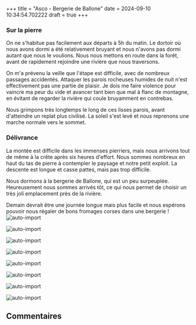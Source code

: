 +++
title = "Asco - Bergerie de Ballone"
date = 2024-09-10 10:34:54.702222
draft = true
+++
### Sur la pierre
On ne s'habitue pas facilement aux départs à 5h du matin. Le dortoir où nous avons dormi a été relativement bruyant et nous n'avons pas dormi autant que nous le voulions. Nous nous mettons en route dans la forêt, avant de rapidement rejoindre une rivière que nous traversons. 

On m'a prévenu la veille que l'étape est difficile, avec de nombreux passages accidentés. Attaquer les parois rocheuses humides de nuit n'est effectivement pas une partie de plaisir. Je dois me faire violence pour vaincre ma peur du vide et avancer tant bien que mal à flanc de montagne, en évitant de regarder la rivière qui coule bruyamment en contrebas. 

Nous grimpons très longtemps le long de ces lisses parois, avant d'atteindre un replat plus civilisé. La soleil s'est levé et nous reprenons une marche normale vers le sommet. 

### Délivrance 
La montée est difficile dans les immenses pierriers, mais nous arrivons tout de même à la crête après six heures d'effort. Nous sommes nombreux en haut du tas de pierre à contempler le paysage et notre petit exploit. La descente est longue et casse pattes, mais pas trop difficile.

Nous dormons à la bergerie de Ballone, qui est un peu surpeuplée. Heureusement nous sommes arrivés tôt, ce qui nous permet de choisir un très joli emplacement près de la rivière. 

Demain devrait être une journée longue mais plus facile et nous espérons pouvoir nous régaler de bons fromages corses dans une bergerie !
![auto-import](https://thumbsnap.com/i/3ZCY2XFF.jpg)

![auto-import](https://thumbsnap.com/i/EnhGQEeb.jpg)

![auto-import](https://thumbsnap.com/i/zmtw8bo7.jpg)

![auto-import](https://thumbsnap.com/i/2vo5XYya.jpg)

![auto-import](https://thumbsnap.com/i/5wsp9Mr3.jpg)

![auto-import](https://thumbsnap.com/i/V1GJFfNi.jpg)

![auto-import](https://thumbsnap.com/i/rBRkjkvW.jpg)

![auto-import](https://thumbsnap.com/i/WCxqXj5L.jpg)
## Commentaires
